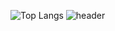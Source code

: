 ![Top Langs](https://github-readme-stats.vercel.app/api/top-langs/?username=sbrdhe&layout=compact)
![header](https://capsule-render.vercel.app/api?type=waving&height=270&text=%20집가고싶다&reversal=false&fontAlignY=50&animation=fadeIn)
